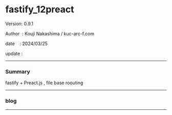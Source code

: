 ﻿# fastify_12preact

 Version: 0.9.1

 Author  : Kouji Nakashima / kuc-arc-f.com

 date    : 2024/03/25

 update  :

***
### Summary

fastify + Preact.js , file base roouting

***
### blog 


***

